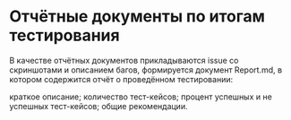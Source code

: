 # Отчётные документы по итогам тестирования


В качестве отчётных документов прикладываются issue со скриншотами и описанием багов, формируется документ Report.md, в котором содержится отчёт о проведённом тестировании:

краткое описание;
количество тест-кейсов;
процент успешных и не успешных тест-кейсов;
общие рекомендации.
